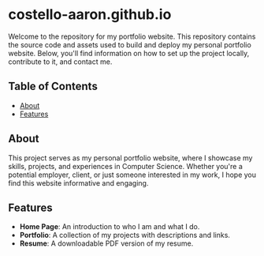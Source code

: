 # costello-aaron.github.io
Welcome to the repository for my portfolio website. This repository contains the source code and assets used to build and deploy my personal portfolio website. Below, you'll find information on how to set up the project locally, contribute to it, and contact me.

## Table of Contents

- [About](#about)
- [Features](#features)

## About

This project serves as my personal portfolio website, where I showcase my skills, projects, and experiences in Computer Science. Whether you're a potential employer, client, or just someone interested in my work, I hope you find this website informative and engaging.

## Features

- **Home Page**: An introduction to who I am and what I do.
- **Portfolio**: A collection of my projects with descriptions and links.
- **Resume**: A downloadable PDF version of my resume.
